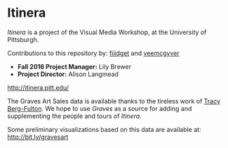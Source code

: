 # Itinera

*Itinera* is a project of the Visual Media Workshop, at the University of Pittsburgh.

Contributions to this repository by: [fiiidget](http://github.com/fiiidget) and [veemcgyver](http://github.com/fiiidget)

* **Fall 2016 Project Manager:** Lily Brewer
* **Project Director:** Alison Langmead

http://itinera.pitt.edu/

The Graves Art Sales data is available thanks to the tireless work of [Tracy Berg-Fulton](https://github.com/BergFulton).
We hope to use *Graves* as a source for adding and supplementing the people and tours of *Itinera*.

Some preliminary visualizations based on this data are available at: http://bit.ly/gravesart
